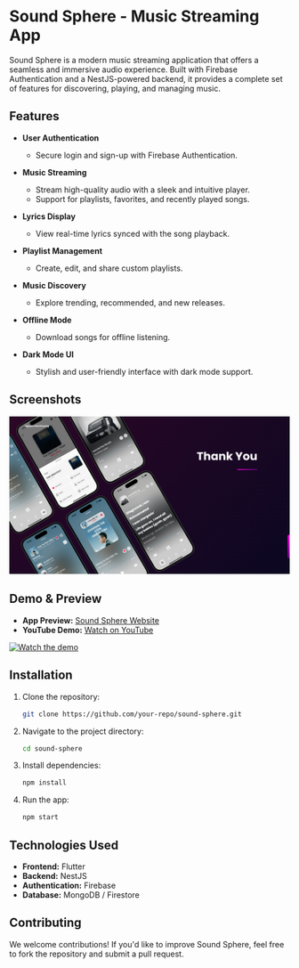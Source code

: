 # Sound Sphere - Music Streaming App

Sound Sphere is a modern music streaming application that offers a seamless and immersive audio experience. Built with Firebase Authentication and a NestJS-powered backend, it provides a complete set of features for discovering, playing, and managing music.

## Features

- **User Authentication**
  - Secure login and sign-up with Firebase Authentication.

- **Music Streaming**
  - Stream high-quality audio with a sleek and intuitive player.
  - Support for playlists, favorites, and recently played songs.

- **Lyrics Display**
  - View real-time lyrics synced with the song playback.

- **Playlist Management**
  - Create, edit, and share custom playlists.

- **Music Discovery**
  - Explore trending, recommended, and new releases.

- **Offline Mode**
  - Download songs for offline listening.

- **Dark Mode UI**
  - Stylish and user-friendly interface with dark mode support.

## Screenshots

![Sound Sphere](soundsphere.png)

## Demo & Preview

- **App Preview:** [Sound Sphere Website](https://soundspherestreaming.my.canva.site/)  
- **YouTube Demo:** [Watch on YouTube](https://www.youtube.com/watch?v=NcnI-TaL3xk)  

[![Watch the demo](https://img.youtube.com/vi/NcnI-TaL3xk/0.jpg)](https://www.youtube.com/watch?v=NcnI-TaL3xk)

## Installation

1. Clone the repository:
   ```sh
   git clone https://github.com/your-repo/sound-sphere.git
   ```

2. Navigate to the project directory:
   ```sh
   cd sound-sphere
   ```

3. Install dependencies:
   ```sh
   npm install
   ```

4. Run the app:
   ```sh
   npm start
   ```

## Technologies Used

- **Frontend:** Flutter
- **Backend:** NestJS
- **Authentication:** Firebase
- **Database:** MongoDB / Firestore

## Contributing

We welcome contributions! If you'd like to improve Sound Sphere, feel free to fork the repository and submit a pull request.